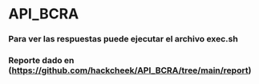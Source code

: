 # API_BCRA
### Para ver las respuestas puede ejecutar el archivo exec.sh
### Reporte dado en (https://github.com/hackcheek/API_BCRA/tree/main/report)

